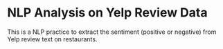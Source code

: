 # NLP Analysis on Yelp Review Data

This is a NLP practice to extract the sentiment (positive or negative) from Yelp review text on restaurants.
